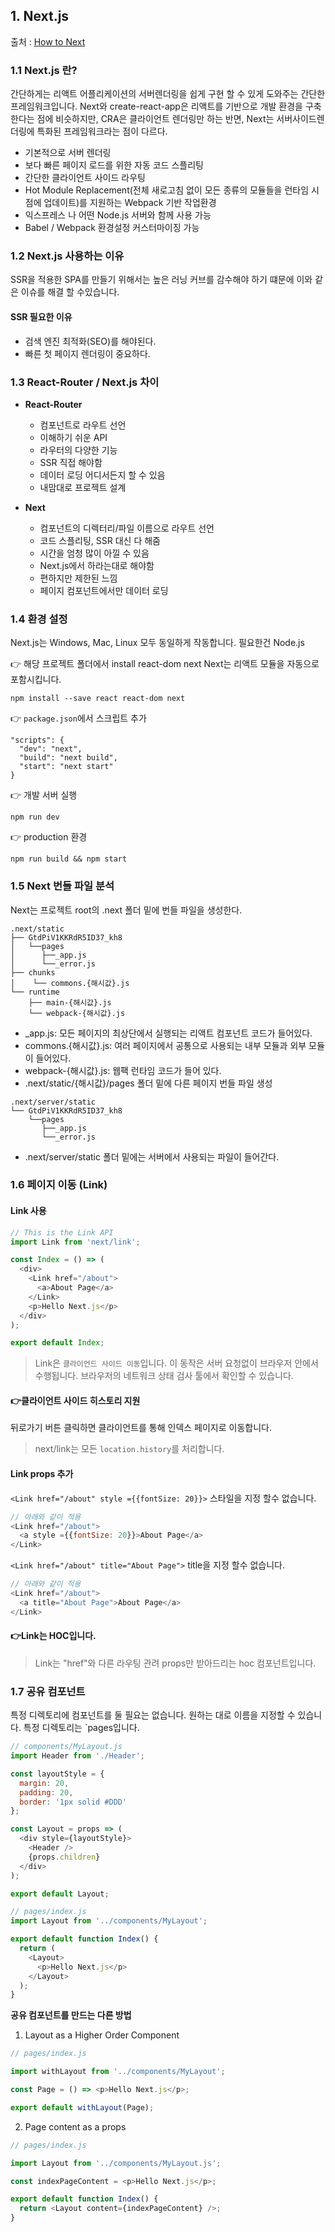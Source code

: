 ## 1. Next.js
출처 : [How to Next](https://nextjs.org/learn/basics/getting-started)
### 1.1 Next.js 란?
간단하게는 리액트 어플리케이션의 서버렌더링을 쉽게 구현 할 수 있게 도와주는 간단한 프레임워크입니다. 
Next와 create-react-app은 리액트를 기반으로 개발 환경을 구축한다는 점에 비슷하지만, CRA은 클라이언트 렌더링만 하는 반면, Next는 서버사이드렌더링에
특화된 프레임워크라는 점이 다르다.

- 기본적으로 서버 렌더링
- 보다 빠른 페이지 로드를 위한 자동 코드 스플리팅
- 간단한 클라이언트 사이드 라우팅 
- Hot Module Replacement(전체 새로고침 없이 모든 종류의 모듈들을 런타임 시점에 업데이트)를 지원하는 Webpack 기반 작업환경
- 익스프레스 나 어떤 Node.js 서버와 함께 사용 가능
- Babel / Webpack 환경설정 커스터마이징 가능

### 1.2 Next.js 사용하는 이유

SSR을 적용한 SPA를 만들기 위해서는 높은 러닝 커브를 감수해야 하기 떄문에 이와 같은 이슈를 해결 할 수있습니다. 

#### SSR 필요한 이유 
- 검색 엔진 최적화(SEO)를 해야된다.
- 빠른 첫 페이지 렌더링이 중요하다.

### 1.3 React-Router / Next.js 차이

* **React-Router**
    * 컴포넌트로 라우트 선언
    * 이해하기 쉬운 API
    * 라우터의 다양한 기능 
    * SSR 직접 해야함 
    * 데이터 로딩 어디서든지 할 수 있음
    * 내맘대로 프로젝트 설계

* **Next**
    * 컴포넌트의 디렉터리/파일 이름으로 라우트 선언
    * 코드 스플리팅, SSR 대신 다 해줌
    * 시간을 엄청 많이 아낄 수 있음
    * Next.js에서 하라는대로 해야함
    * 편하지만 제한된 느낌
    * 페이지 컴포넌트에서만 데이터 로딩

### 1.4 환경 설정 

Next.js는 Windows, Mac, Linux 모두 동일하게 작동합니다. 필요한건 Node.js 

👉 해당 프로젝트 폴더에서 install react-dom next 
Next는 리액트 모듈을 자동으로 포함시킵니다.
```
npm install --save react react-dom next
```

👉 `package.json`에서 스크립트 추가 
```
"scripts": {
  "dev": "next",
  "build": "next build",
  "start": "next start"
}
```

👉 개발 서버 실행 
```
npm run dev
```

👉 production 환경
```
npm run build && npm start 
```

### 1.5 Next 번들 파일 분석 

Next는 프로젝트 root의 .next 폴더 밑에 번들 파일을 생성한다. 

```
.next/static
├── GtdPiV1KKRdR5ID37_kh8
│   └──pages
│      ├──_app.js
│      └──_error.js
├── chunks
│    └── commons.{해시값}.js
└── runtime
    ├── main-{해시값}.js
    └── webpack-{해시값}.js
```

* _app.js: 모든 페이지의 최상단에서 실행되는 리액트 컴포넌트 코드가 들어있다. 
* commons.{해시값}.js: 여러 페이지에서 공통으로 사용되는 내부 모듈과 외부 모듈이 들어있다. 
* webpack-{해시값}.js: 웹팩 런타임 코드가 들어 있다.
* .next/static/{해시값}/pages 폴더 밑에 다른 페이지 번들 파일 생성 

```
.next/server/static
└── GtdPiV1KKRdR5ID37_kh8
    └──pages
       ├──_app.js
       └──_error.js
```

* .next/server/static 폴더 밑에는 서버에서 사용되는 파일이 들어간다.

### 1.6 페이지 이동 (Link)

####  Link 사용

```js
// This is the Link API
import Link from 'next/link';

const Index = () => (
  <div>
    <Link href="/about">
      <a>About Page</a>
    </Link>
    <p>Hello Next.js</p>
  </div>
);

export default Index;
```
> Link은 `클라이언드 사이드 이동`입니다. 이 동작은 서버 요청없이 브라우저 안에서 수행됩니다.
> 브라우저의 네트워크 상태 검사 툴에서 확인할 수 있습니다.

#### 👉클라이언트 사이드 히스토리 지원
뒤로가기 버튼 클릭하면 클라이언트를 통해 인덱스 페이지로 이동합니다. 
> next/link는 모든 `location.history`를 처리합니다.

#### Link props 추가 

`<Link href="/about" style ={{fontSize: 20}}>` 스타일을 지정 할수 없습니다. 
```js
// 아래와 같이 적용 
<Link href="/about">
  <a style ={{fontSize: 20}}>About Page</a>
</Link>
```

`<Link href="/about" title="About Page">` title을 지정 할수 없습니다. 
```js
// 아래와 같이 적용 
<Link href="/about">
  <a title="About Page">About Page</a>
</Link>
```

#### 👉Link는 HOC입니다.
> Link는 "href"와 다른 라우팅 관려 props만 받아드리는 hoc 컴포넌트입니다. 

### 1.7 공유 컴포넌트

특정 디렉토리에 컴포넌트를 둘 필요는 없습니다. 원하는 대로 이름을 지정할 수 있습니다. 특정 디렉토리는 `pages입니다.

```js
// components/MyLayout.js
import Header from './Header';

const layoutStyle = {
  margin: 20,
  padding: 20,
  border: '1px solid #DDD'
};

const Layout = props => (
  <div style={layoutStyle}>
    <Header />
    {props.children}
  </div>
);

export default Layout;
```
```js
// pages/index.js
import Layout from '../components/MyLayout';

export default function Index() {
  return (
    <Layout>
      <p>Hello Next.js</p>
    </Layout>
  );
}
```

**공유 컴포넌트를 만드는 다른 방법**
1.  Layout as a Higher Order Component

```js
// pages/index.js

import withLayout from '../components/MyLayout';

const Page = () => <p>Hello Next.js</p>;

export default withLayout(Page);
```

2. Page content as a props

```js
// pages/index.js

import Layout from '../components/MyLayout.js';

const indexPageContent = <p>Hello Next.js</p>;

export default function Index() {
  return <Layout content={indexPageContent} />;
}
```


